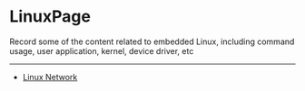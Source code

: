 # LinuxPage
Record some of the content related to embedded Linux, including command usage, user application, kernel, device driver, etc

------------------------------------------------------------------------------------------------------------------------------

- [Linux Network](https://github.com/awokezhou/LinuxPage/wiki/%E5%AE%B6%E5%BA%AD%E7%BD%91%E5%85%B3)

